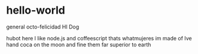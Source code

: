 # hello-world
general octo-felicidad
HI Dog

hubot here l like node.js and coffeescript thats whatmujeres im made of
Ive hand coca on the moon  and fine them far superior to earth 
